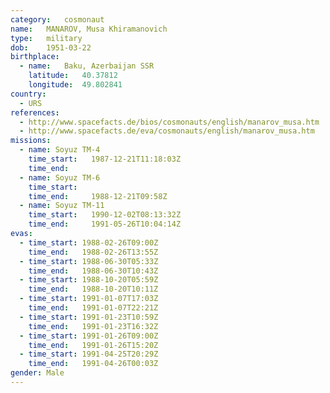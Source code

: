 ```yaml
---
category:	cosmonaut
name:	MANAROV, Musa Khiramanovich 
type:	military
dob:	1951-03-22
birthplace:
  - name:	Baku, Azerbaijan SSR
    latitude:	40.37812
    longitude:	49.802841
country:
  - URS
references:
  - http://www.spacefacts.de/bios/cosmonauts/english/manarov_musa.htm
  - http://www.spacefacts.de/eva/cosmonauts/english/manarov_musa.htm
missions:
  - name: Soyuz TM-4
    time_start:   1987-12-21T11:18:03Z
    time_end:     
  - name: Soyuz TM-6
    time_start:   
    time_end:     1988-12-21T09:58Z
  - name: Soyuz TM-11
    time_start:   1990-12-02T08:13:32Z
    time_end:     1991-05-26T10:04:14Z
evas:
  - time_start: 1988-02-26T09:00Z
    time_end:   1988-02-26T13:55Z
  - time_start: 1988-06-30T05:33Z
    time_end:   1988-06-30T10:43Z
  - time_start: 1988-10-20T05:59Z
    time_end:   1988-10-20T10:11Z
  - time_start: 1991-01-07T17:03Z
    time_end:   1991-01-07T22:21Z
  - time_start: 1991-01-23T10:59Z
    time_end:   1991-01-23T16:32Z
  - time_start: 1991-01-26T09:00Z
    time_end:   1991-01-26T15:20Z
  - time_start: 1991-04-25T20:29Z
    time_end:   1991-04-26T00:03Z
gender:	Male
---
```

